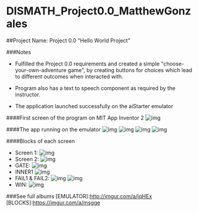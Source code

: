 # DISMATH_Project0.0_MatthewGonzales

##Project Name: Project 0.0 "Hello World Project" 

###Notes
- Fulfilled the Project 0.0 requirements and created a simple "choose-your-own-adventure game",
by creating buttons for choices which lead to different outcomes when interacted with.

- Program also has a text to speech component as required by the instructor.

- The application launched successfully on the aiStarter emulator

####First screen of the program on MIT App Inventor 2
![img](http://i.imgur.com/6r5vv4J.jpg)

####The app running on the emulator
![img](http://imgur.com/EH9RNkI.jpg)
![img](http://imgur.com/TjraqZU.jpg)
![img](http://imgur.com/ShIn0KI.jpg)
![img](http://imgur.com/JE04z0P.jpg)

####Blocks of each screen

- Screen 1:
![img](http://imgur.com/Icc5CfA.jpg)
- Screen 2:
![img](http://imgur.com/0TItX7F.jpg)
- GATE:
![img](http://imgur.com/1jr2Bqh.jpg)
- INNER1
![img](http://imgur.com/SZlIbV4.jpg)
- FAIL1 & FAIL2:
![img](http://imgur.com/SGASlva.jpg)
![img](http://imgur.com/9BFsil9.jpg)
- WIN:
![img](http://imgur.com/r3ym3FI.jpg)


###See full albums
[EMULATOR]:http://imgur.com/a/jqHEx
[BLOCKS]:https://imgur.com/a/msgge


